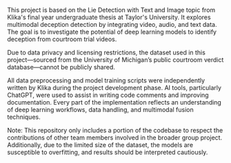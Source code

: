 This project is based on the Lie Detection with Text and Image topic from Klika's final year undergraduate thesis at Taylor's University. It explores multimodal deception detection by integrating video, audio, and text data. The goal is to investigate the potential of deep learning models to identify deception from courtroom trial videos.

Due to data privacy and licensing restrictions, the dataset used in this project—sourced from the University of Michigan’s public courtroom verdict database—cannot be publicly shared.

All data preprocessing and model training scripts were independently written by Klika during the project development phase. AI tools, particularly ChatGPT, were used to assist in writing code comments and improving documentation. Every part of the implementation reflects an understanding of deep learning workflows, data handling, and multimodal fusion techniques.


  Note:
  This repository only includes a portion of the codebase to respect the contributions of other team members involved in the broader group project. Additionally, due to the limited size of the dataset, the models are susceptible to overfitting, and results should be interpreted cautiously.
